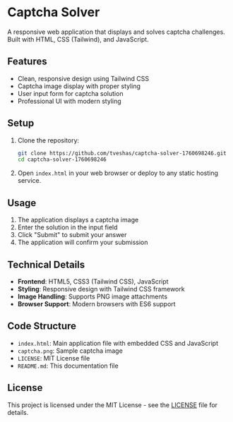 # Captcha Solver

A responsive web application that displays and solves captcha challenges. Built with HTML, CSS (Tailwind), and JavaScript.

## Features

- Clean, responsive design using Tailwind CSS
- Captcha image display with proper styling
- User input form for captcha solution
- Professional UI with modern styling

## Setup

1. Clone the repository:
   ```bash
   git clone https://github.com/tveshas/captcha-solver-1760698246.git
   cd captcha-solver-1760698246
   ```

2. Open `index.html` in your web browser or deploy to any static hosting service.

## Usage

1. The application displays a captcha image
2. Enter the solution in the input field
3. Click "Submit" to submit your answer
4. The application will confirm your submission

## Technical Details

- **Frontend**: HTML5, CSS3 (Tailwind CSS), JavaScript
- **Styling**: Responsive design with Tailwind CSS framework
- **Image Handling**: Supports PNG image attachments
- **Browser Support**: Modern browsers with ES6 support

## Code Structure

- `index.html`: Main application file with embedded CSS and JavaScript
- `captcha.png`: Sample captcha image
- `LICENSE`: MIT License file
- `README.md`: This documentation file

## License

This project is licensed under the MIT License - see the [LICENSE](LICENSE) file for details.